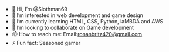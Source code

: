 - 👋 Hi, I’m @Slothman69
- 👀 I’m interested in web development and game design
- 🌱 I’m currently learning HTML, CSS, Python, laMBDA and AWS
- 💞️ I’m looking to collaborate on Game development
- 📫 How to reach me: Email:ronanbritz420@gmail.com
- ⚡ Fun fact: Seasoned gamer

<!---
Slothman69/Slothman69 is a ✨ special ✨ repository because its `README.md` (this file) appears on your GitHub profile.
You can click the Preview link to take a look at your changes.
--->
